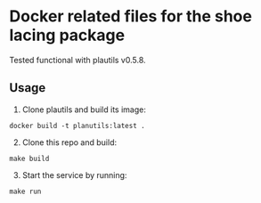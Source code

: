 # Docker related files for the shoe lacing package

Tested functional with plautils v0.5.8.

## Usage
1. Clone plautils and build its image:
```
docker build -t planutils:latest . 
```
2. Clone this repo and build:
```
make build
```
3. Start the service by running:
```
make run
```